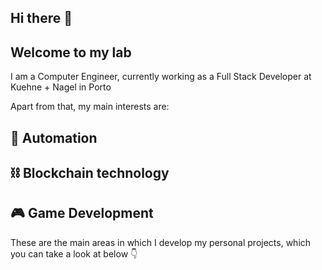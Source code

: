 ## Hi there 👋

## Welcome to my lab
I am a Computer Engineer, currently working as a Full Stack Developer at Kuehne + Nagel in Porto

Apart from that, my main interests are:
## 🤖 Automation 
## ⛓️ Blockchain technology 
## 🎮 Game Development 

These are the main areas in which I develop my personal projects, which you can take a look at below 👇

